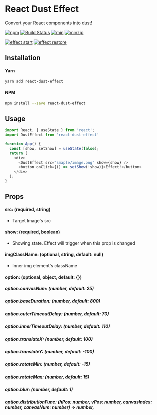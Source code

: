 # React Dust Effect

Convert your React components into dust!

[![npm](https://img.shields.io/npm/v/react-dust-effect.svg)](https://www.npmjs.com/package/react-dust-effect)
[![Build Status](https://api.travis-ci.com/jiggum/react-dust-effect.svg?branch=master)](https://travis-ci.com/jiggum/react-dust-effect)
[![min](https://img.shields.io/bundlephobia/min/react-dust-effect.svg)](https://www.npmjs.com/package/react-dust-effect)
[![minzip](https://img.shields.io/bundlephobia/minzip/react-dust-effect.svg)](https://www.npmjs.com/package/react-dust-effect)

[![effect start](http://thanos.jiggum.s3.amazonaws.com/assets/dust-effect-start.gif)]()
[![effect restore](http://thanos.jiggum.s3.amazonaws.com/assets/dust-effect-restore.gif)]()

## Installation

#### Yarn
```bash
yarn add react-dust-effect
```

#### NPM
```bash
npm install --save react-dust-effect
```

## Usage
```js
import React, { useState } from 'react';
import DustEffect from 'react-dust-effect'

function App() {
  const [show, setShow] = useState(false);
  return (
    <div>
      <DustEffect src="smaple/image.png" show={show} />
      <button onClick={() => setShow(!show)}>Effect!️</button>
    </div>
  );
}
```

## Props

#### src: (required, string)
- Target Image's src

#### show: (required, boolean)
- Showing state. Effect will trigger when this prop is changed

#### imgClassName: (optional, string, default: null)
- Inner img element's className

#### option: (optional, object, default: {})

##### option.canvasNum: (number, default: 25)

##### option.baseDuration: (number, default: 800)

##### option.outerTimeoutDelay: (number, default: 70)

##### option.innerTimeoutDelay: (number, default: 110)

##### option.translateX: (number, default: 100)

##### option.translateY: (number, default: -100)

##### option.rotateMin: (number, default: -15)

##### option.rotateMax: (number, default: 15)

##### option.blur: (number, default: 1)

##### option.distributionFunc: (hPos: number, vPos: number, canvasIndex: number, canvasNum: number) => number,

